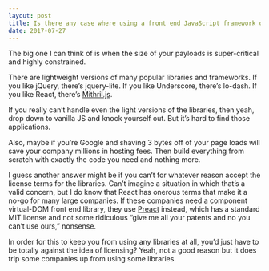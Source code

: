 ```yaml
---
layout: post
title: Is there any case where using a front end JavaScript framework or library with Node.js&#47;Express is not preferable?
date: 2017-07-27
---
```


<p>The big one I can think of is when the size of your payloads is super-critical and highly constrained.</p><p>There are lightweight versions of many popular libraries and frameworks. If you like jQuery, there’s jquery-lite. If you like Underscore, there’s lo-dash. If you like React, there’s <a href="https://mithril.js.org/" data-qt-tooltip="js.org">Mithril.js</a>.</p><p>If you really can’t handle even the light versions of the libraries, then yeah, drop down to vanilla JS and knock yourself out. But it’s hard to find those applications.</p><p>Also, maybe if you’re Google and shaving 3 bytes off of your page loads will save your company millions in hosting fees. Then build everything from scratch with exactly the code you need and nothing more.</p><p>I guess another answer might be if you can’t for whatever reason accept the license terms for the libraries. Can’t imagine a situation in which that’s a valid concern, but I do know that React has onerous terms that make it a no-go for many large companies. If these companies need a component virtual-DOM front end library, they use <a href="https://github.com/developit/preact" data-qt-tooltip="github.com">Preact</a> instead, which has a standard MIT license and not some ridiculous “give me all your patents and no you can’t use ours,” nonsense.</p><p>In order for this to keep you from using any libraries at all, you’d just have to be totally against the idea of licensing? Yeah, not a good reason but it does trip some companies up from using some libraries.</p>
